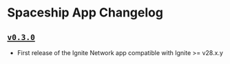 # Spaceship App Changelog

## [`v0.3.0`](https://github.com/ignite/apps/releases/tag/network/v0.3.0)

* First release of the Ignite Network app compatible with Ignite >= v28.x.y
